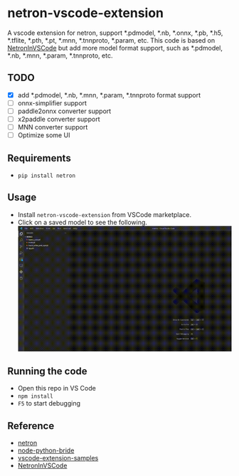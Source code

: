 # netron-vscode-extension

A vscode extension for netron, support *.pdmodel, *.nb, *.onnx, *.pb, *.h5, *.tflite, *.pth, *.pt, *.mnn, *.tnnproto, *.param, etc. This code is based on [NetronInVSCode](https://github.com/chingweihsu0809/NetronInVSCode) but add more model format support, such as *.pdmodel, *.nb, *.mnn, *.param, *.tnnproto, etc.

## TODO 
- [x] add *.pdmodel, *.nb, *.mnn, *.param, *.tnnproto format support
- [ ] onnx-simplifier support
- [ ] paddle2onnx converter support
- [ ] x2paddle converter support
- [ ] MNN converter support
- [ ] Optimize some UI 

## Requirements

- `pip install netron`

## Usage

- Install `netron-vscode-extension` from VSCode marketplace.
- Click on a saved model to see the following.
![alt text](documentation/example.gif)

## Running the code

- Open this repo in VS Code
- `npm install`
- `F5` to start debugging

## Reference

- [netron](https://github.com/lutzroeder/netron)
- [node-python-bride](https://github.com/Submersible/node-python-bridge)
- [vscode-extension-samples](https://github.com/microsoft/vscode-extension-samples)
- [NetronInVSCode](https://github.com/chingweihsu0809/NetronInVSCode)